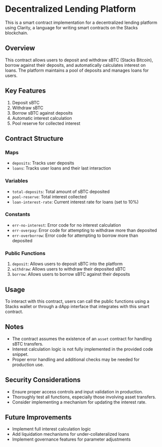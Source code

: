 # Decentralized Lending Platform

This is a smart contract implementation for a decentralized lending platform using Clarity, a language for writing smart contracts on the Stacks blockchain.

## Overview

This contract allows users to deposit and withdraw sBTC (Stacks Bitcoin), borrow against their deposits, and automatically calculates interest on loans. The platform maintains a pool of deposits and manages loans for users.

## Key Features

1. Deposit sBTC
2. Withdraw sBTC
3. Borrow sBTC against deposits
4. Automatic interest calculation
5. Pool reserve for collected interest

## Contract Structure

### Maps

- `deposits`: Tracks user deposits
- `loans`: Tracks user loans and their last interaction

### Variables

- `total-deposits`: Total amount of sBTC deposited
- `pool-reserve`: Total interest collected
- `loan-interest-rate`: Current interest rate for loans (set to 10%)

### Constants

- `err-no-interest`: Error code for no interest calculation
- `err-overpay`: Error code for attempting to withdraw more than deposited
- `err-overborrow`: Error code for attempting to borrow more than deposited

### Public Functions

1. `deposit`: Allows users to deposit sBTC into the platform
2. `withdraw`: Allows users to withdraw their deposited sBTC
3. `borrow`: Allows users to borrow sBTC against their deposits

## Usage

To interact with this contract, users can call the public functions using a Stacks wallet or through a dApp interface that integrates with this smart contract.

## Notes

- The contract assumes the existence of an `asset` contract for handling sBTC transfers.
- Interest calculation logic is not fully implemented in the provided code snippet.
- Proper error handling and additional checks may be needed for production use.

## Security Considerations

- Ensure proper access controls and input validation in production.
- Thoroughly test all functions, especially those involving asset transfers.
- Consider implementing a mechanism for updating the interest rate.

## Future Improvements

- Implement full interest calculation logic
- Add liquidation mechanisms for under-collateralized loans
- Implement governance features for parameter adjustments